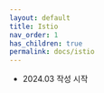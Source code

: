 ```yaml
---
layout: default
title: Istio
nav_order: 1
has_children: true
permalink: docs/istio
---
```


* 2024.03 작성 시작
